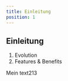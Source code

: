 ```yaml
---
title: Einleitung
position: 1
---
```


## Einleitung

1. <DocLink to="/introduction/evolution">Evolution</DocLink>
1. <DocLink to="/introduction/features_benefits">Features & Benefits</DocLink>

Mein text213

